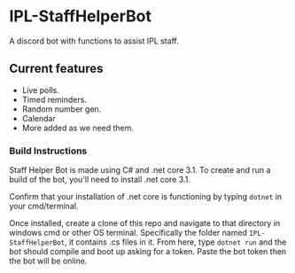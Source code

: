 # IPL-StaffHelperBot
A discord bot with functions to assist IPL staff.


## Current features
* Live polls.
* Timed reminders.
* Random number gen.
* Calendar
* More added as we need them.


### Build Instructions
Staff Helper Bot is made using C# and .net core 3.1. To create and run a build of the bot, you'll need to install .net core 3.1.

Confirm that your installation of .net core is functioning by typing `dotnet` in your cmd/terminal.

Once installed, create a clone of this repo and navigate to that directory in windows cmd or other OS terminal. Specifically the folder named `IPL-StaffHelperBot`, it contains .cs files in it. From here, type `dotnet run` and the bot should compile and boot up asking for a token. Paste the bot token then the bot will be online.
